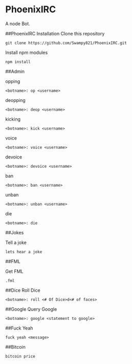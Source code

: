 PhoenixIRC
==========

A node Bot.

##PhoenixIRC Installation
Clone this repository
```
git clone https://github.com/Swampy821/PhoenixIRC.git
```

Install npm modules
```
npm install
```

##Admin

opping
```
<botname>: op <username>
```

deopping
```
<botname>: deop <username>
```

kicking
```
<botname>: kick <username>
```

voice
```
<botname>: voice <username>
```

devoice
```
<botname>: devoice <username>
```

ban
```
<botname>: ban <username>
```

unban
```
<botname>: unban <username>
```

die
```
<botname>: die
```


##Jokes

Tell a joke
```
lets hear a joke
```

##FML

Get FML
```
.fml
```

##Dice
Roll Dice
```
<botname>: roll <# Of Dice>d<# of faces>
```

##Google
Query Google
```
<botname>: google <statement to google>
```

##Fuck Yeah
```
fuck yeah <message>
```

##Bitcoin
```
bitcoin price
```